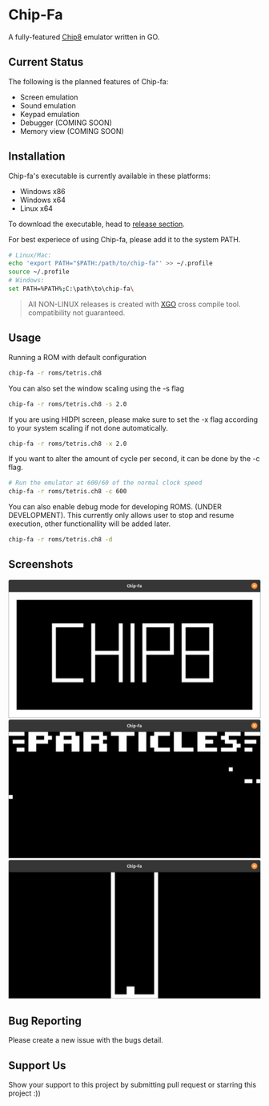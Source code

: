 # Chip-Fa
A fully-featured [Chip8](https://en.wikipedia.org/wiki/CHIP-8) emulator written in GO.

## Current Status
The following is the planned features of Chip-fa:
- Screen emulation
- Sound emulation
- Keypad emulation
- Debugger (COMING SOON)
- Memory view (COMING SOON)

## Installation
Chip-fa's executable is currently available in these platforms:
- Windows x86
- Windows x64
- Linux x64


To download the executable, head to [release section](https://github.com/raveltan/chip-fa/releases).

For best experiece of using Chip-fa, please add it to the system PATH.
```bash
# Linux/Mac:
echo 'export PATH="$PATH:/path/to/chip-fa"' >> ~/.profile
source ~/.profile
# Windows:
set PATH=%PATH%;C:\path\to\chip-fa\
```

> All NON-LINUX releases is created with [XGO](https://github.com/karalabe/xgo) cross compile tool. compatibility not guaranteed.
## Usage
Running a ROM with default configuration
```bash
chip-fa -r roms/tetris.ch8
```
You can also set the window scaling using the -s flag
```bash
chip-fa -r roms/tetris.ch8 -s 2.0
```
If you are using HIDPI screen, please make sure to set the -x flag according to your system scaling if not done automatically.
```bash
chip-fa -r roms/tetris.ch8 -x 2.0
```
If you want to alter the amount of cycle per second, it can be done by the -c flag. 
```bash
# Run the emulator at 600/60 of the normal clock speed
chip-fa -r roms/tetris.ch8 -c 600
```
You can also enable debug mode for developing ROMS. (UNDER DEVELOPMENT).
This currently only allows user to stop and resume execution, other functionallity will be added later.
```bash
chip-fa -r roms/tetris.ch8 -d
```

## Screenshots
![Chip8 Logo ROM.](./ss/chip8.png)
![Particle Demo ROM.](./ss/particle.png)
![Tetris ROM.](./ss/tetris.png)

## Bug Reporting
Please create a new issue with the bugs detail.

## Support Us
Show your support to this project by submitting pull request or starring this project :))